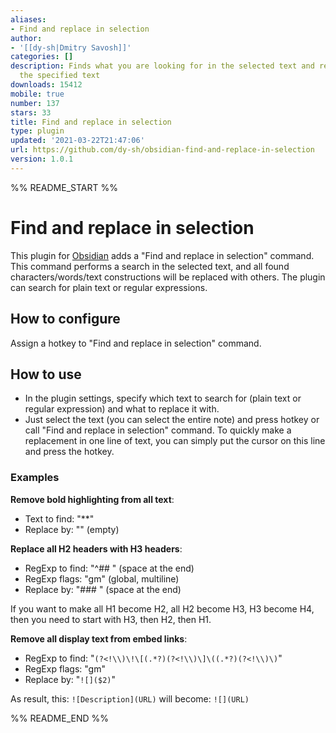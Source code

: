 ```yaml
---
aliases:
- Find and replace in selection
author:
- '[[dy-sh|Dmitry Savosh]]'
categories: []
description: Finds what you are looking for in the selected text and replaces it with
  the specified text
downloads: 15412
mobile: true
number: 137
stars: 33
title: Find and replace in selection
type: plugin
updated: '2021-03-22T21:47:06'
url: https://github.com/dy-sh/obsidian-find-and-replace-in-selection
version: 1.0.1
---
```


%% README_START %%

# Find and replace in selection

This plugin for [Obsidian](https://obsidian.md/) adds a "Find and replace in selection" command. This command performs a search in the selected text, and all found characters/words/text constructions will be replaced with others. The plugin can search for plain text or regular expressions.

## How to configure

Assign a hotkey to "Find and replace in selection" command.

## How to use

- In the plugin settings, specify which text to search for (plain text or regular expression) and what to replace it with. 
- Just select the text (you can select the entire note) and press hotkey or call "Find and replace in selection" command. To quickly make a replacement in one line of text, you can simply put the cursor on this line and press the hotkey.

### Examples

**Remove bold highlighting from all text**:

- Text to find: "**"
- Replace by: "" (empty)

**Replace all H2 headers with H3 headers**:

- RegExp to find: "^## " (space at the end)
- RegExp flags: "gm" (global, multiline)
- Replace by: "### " (space at the end)

If you want to make all H1 become H2, all H2 become H3, H3 become H4, then you need to start with H3, then H2, then H1.

**Remove all display text from embed links**:

- RegExp to find: "```(?<!\\)\!\[(.*?)(?<!\\)\]\((.*?)(?<!\\)\)```"
- RegExp flags: "gm"
- Replace by: "```![]($2)```"

As result, this: 
```![Description](URL)```
will become:
```![](URL)```

%% README_END %%